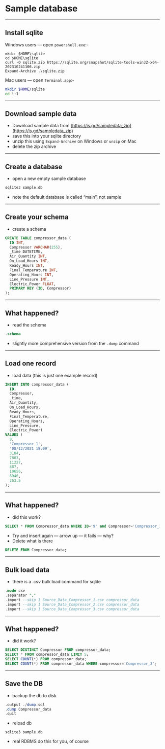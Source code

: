 # Sample database
---
## Install sqlite

Windows users — open `powershell.exe`:-

```pwsh
mkdir $HOME\sqlite
cd $HOME\sqlite
curl -O sqlite.zip https://sqlite.org/snapshot/sqlite-tools-win32-x64-202310241106.zip
Expand-Archive .\sqlite.zip
```

Mac users — open `Terminal.app`:-

```zsh
mkdir $HOME/sqlite
cd !:1
```

---
## Download sample data

- Download sample data from [https://is.gd/sampledata_zip](https://is.gd/sampledata_zip)
- save this into your sqlite directory
- unzip this using `Expand-Archive` on Windows or `unzip` on Mac
- delete the zip archive

---
## Create a database

- open a new empty sample database

```zsh
sqlite3 sample.db
```

- note the default database is called “main”, not sample

---
## Create your schema

- create a schema
```sql
CREATE TABLE compressor_data (
  ID INT,
  Compressor VARCHAR(255),
  _time DATETIME,
  Air_Quantity INT,
  On_Load_Hours INT,
  Ready_Hours INT,
  Final_Temperature INT,
  Operating_Hours INT,
  Line_Pressure INT,
  Electric_Power FLOAT,
  PRIMARY KEY (ID, Compressor)
);
```

---
## What happened?

- read the schema

```sql
.schema
```
- slightly more comprehensive version from the `.dump` command

---
## Load one record

- load data (this is just one example record)

```sql
INSERT INTO compressor_data (
  ID,
  Compressor,
  _time,
  Air_Quantity,
  On_Load_Hours,
  Ready_Hours,
  Final_Temperature,
  Operating_Hours,
  Line_Pressure,
  Electric_Power)
VALUES (
  9,
  'Compressor_1',
  '08/12/2021 18:09',
  3184,
  7803,
  11227,
  887,
  10656,
  6946,
  263.5
);
```
---
## What happened?

- did this work?

```sql
SELECT * FROM Compressor_data WHERE ID='9' and Compressor='Compressor_1';
```

- Try and insert again — arrow up — it fails — why?
- Delete what is there

```sql
DELETE FROM Compressor_data;
```
---
## Bulk load data

- there is a .csv bulk load command for sqlite

```sql
.mode csv
.separator ","
.import --skip 1 Source_Data_Compressor_1.csv compressor_data
.import --skip 1 Source_Data_Compressor_2.csv compressor_data
.import --skip 1 Source_Data_Compressor_3.csv compressor_data
```
---
## What happened?

- did it work?

```sql
SELECT DISTINCT Compressor FROM compressor_data;
SELECT * FROM compressor_data LIMIT 5;
SELECT COUNT(*) FROM compressor_data;
SELECT COUNT(*) FROM compressor_data WHERE compressor='Compressor_3';
```
---
## Save the DB

- backup the db to disk

```sql
.output ./dump.sql
.dump Compressor_data
.quit
```

- reload db

```pwsh
sqlite3 sample.db
```

- real RDBMS do this for you, of course